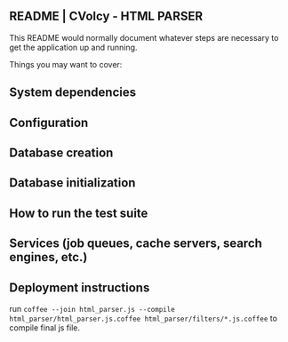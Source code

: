 README | CVolcy - HTML PARSER
----

This README would normally document whatever steps are necessary to get the
application up and running.

Things you may want to cover:

## System dependencies

## Configuration

## Database creation

## Database initialization

## How to run the test suite

## Services (job queues, cache servers, search engines, etc.)

## Deployment instructions

run `coffee --join html_parser.js --compile html_parser/html_parser.js.coffee html_parser/filters/*.js.coffee` to compile final js file.
